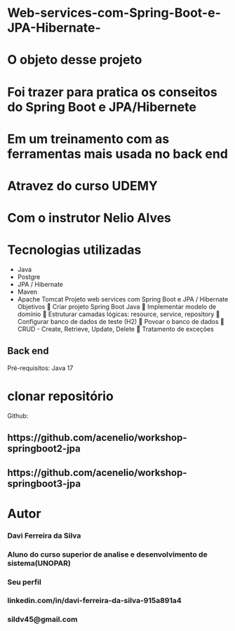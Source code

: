 # Web-services-com-Spring-Boot-e-JPA-Hibernate-

<h1>O objeto desse projeto </h1>
<bod> 
  <h1>Foi trazer para pratica os conseitos do Spring Boot e JPA/Hibernete</h1><h1>
  Em um treinamento com as ferramentas mais usada no back end </h1> <h1>Atravez do curso UDEMY</h1>
<h1>Com o instrutor Nelio Alves</h1></bod>




#  Tecnologias utilizadas
- Java
- Postgre
- JPA / Hibernate
- Maven
- Apache Tomcat
Projeto web services com Spring Boot e JPA / Hibernate 
Objetivos 
 Criar projeto Spring Boot Java 
 Implementar modelo de domínio 
 Estruturar camadas lógicas: resource, service, repository 
 Configurar banco de dados de teste (H2) 
 Povoar o banco de dados 
 CRUD - Create, Retrieve, Update, Delete 
 Tratamento de exceções 




## Back end
Pré-requisitos: Java 17

# clonar repositório
Github: 
<h2>https://github.com/acenelio/workshop-springboot2-jpa</h2>
<h2>https://github.com/acenelio/workshop-springboot3-jpa</h2>



# Autor
<h3>Davi Ferreira da Silva</h3>
<h3>Aluno do curso superior de analise e desenvolvimento de sistema(UNOPAR)</h3>
<h3>Seu perfil<h3>
<h3>linkedin.com/in/davi-ferreira-da-silva-915a891a4</h3>
  <h3>sildv45@gmail.com</h3>
